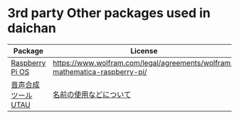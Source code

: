# 3rd party Other packages used in daichan

| Package | License |
| --- | --- |
|[Raspberry Pi OS](https://www.raspberrypi.com/software/) | https://www.wolfram.com/legal/agreements/wolfram-mathematica-raspberry-pi/ |
| [音声合成ツールUTAU ](http://utau2008.web.fc2.com/index.html)| [名前の使用などについて](http://utau2008.web.fc2.com/index.html#useofnameutau) |